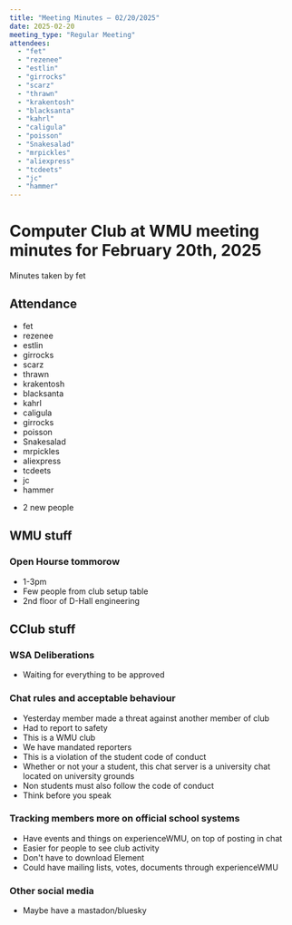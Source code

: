```yaml
---
title: "Meeting Minutes – 02/20/2025"
date: 2025-02-20
meeting_type: "Regular Meeting"
attendees:
  - "fet"
  - "rezenee"
  - "estlin"
  - "girrocks"
  - "scarz"
  - "thrawn"
  - "krakentosh"
  - "blacksanta"
  - "kahrl"
  - "caligula"
  - "poisson"
  - "Snakesalad"
  - "mrpickles"
  - "aliexpress"
  - "tcdeets"
  - "jc"
  - "hammer"
---
```


# Computer Club at WMU meeting minutes for February 20th, 2025
Minutes taken by fet



## Attendance
* fet
* rezenee
* estlin
* girrocks
* scarz
* thrawn
* krakentosh
* blacksanta
* kahrl
* caligula
* girrocks
* poisson
* Snakesalad
* mrpickles
* aliexpress
* tcdeets
* jc
* hammer

+ 2 new people

## WMU stuff
### Open Hourse tommorow 
* 1-3pm
* Few people from club setup table
* 2nd floor of D-Hall engineering


## CClub stuff
### WSA Deliberations
* Waiting for everything to be approved
### Chat rules and acceptable behaviour
* Yesterday member made a threat against another member of club
* Had to report to safety
* This is a WMU club
* We have mandated reporters
* This is a violation of the student code of conduct
* Whether or not your a student, this chat server is a university chat located on university grounds
* Non students must also follow the code of conduct
* Think before you speak

### Tracking members more on official school systems
* Have events and things on experienceWMU, on top of posting in chat
* Easier for people to see club activity
* Don't have to download Element
* Could have mailing lists, votes, documents through experienceWMU
### Other social media
* Maybe have a mastadon/bluesky


